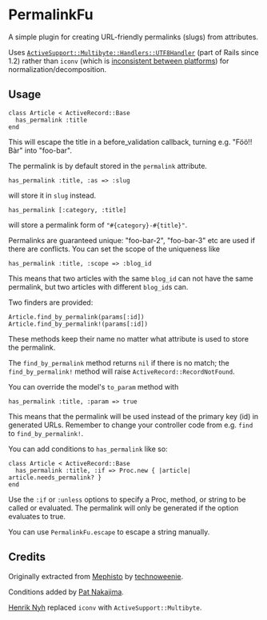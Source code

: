 # PermalinkFu

A simple plugin for creating URL-friendly permalinks (slugs) from attributes.

Uses [`ActiveSupport::Multibyte::Handlers::UTF8Handler`](http://api.rubyonrails.org/classes/ActiveSupport/Multibyte/Handlers/UTF8Handler.html) (part of Rails since 1.2) rather than `iconv` (which is [inconsistent between platforms](http://blade.nagaokaut.ac.jp/cgi-bin/scat.rb/ruby/ruby-talk/243426)) for normalization/decomposition.


## Usage

    class Article < ActiveRecord::Base
      has_permalink :title
    end

This will escape the title in a before_validation callback, turning e.g. "Föö!! Bàr" into "foo-bar".

The permalink is by default stored in the `permalink` attribute.

    has_permalink :title, :as => :slug
  
will store it in `slug` instead.

    has_permalink [:category, :title]
  
will store a permalink form of `"#{category}-#{title}"`.

Permalinks are guaranteed unique: "foo-bar-2", "foo-bar-3" etc are used if there are conflicts. You can set the scope of the uniqueness like

    has_permalink :title, :scope => :blog_id

This means that two articles with the same `blog_id` can not have the same permalink, but two articles with different `blog_id`s can.

Two finders are provided:

    Article.find_by_permalink(params[:id])
    Article.find_by_permalink!(params[:id])
    
These methods keep their name no matter what attribute is used to store the permalink.

The `find_by_permalink` method returns `nil` if there is no match; the `find_by_permalink!` method will raise `ActiveRecord::RecordNotFound`.

You can override the model's `to_param` method with

    has_permalink :title, :param => true
    
This means that the permalink will be used instead of the primary key (id) in generated URLs. Remember to change your controller code from e.g. `find` to `find_by_permalink!`.

You can add conditions to `has_permalink` like so:

  	class Article < ActiveRecord::Base
  	  has_permalink :title, :if => Proc.new { |article| article.needs_permalink? }
  	end

Use the `:if` or `:unless` options to specify a Proc, method, or string to be called or evaluated. The permalink will only be generated if the option evaluates to true.

You can use `PermalinkFu.escape` to escape a string manually.


## Credits

Originally extracted from [Mephisto](http://mephistoblog.com) by [technoweenie](http://github.com/technoweenie/permalink_fu/).

Conditions added by [Pat Nakajima](http://github.com/nakajima/permalink_fu/).

[Henrik Nyh](http://github.com/technoweenie/permalink_fu/) replaced `iconv` with `ActiveSupport::Multibyte`.

